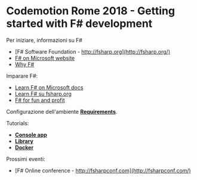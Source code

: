 # Codemotion Rome 2018 - Getting started with F# development

Per iniziare, informazioni su F#

- [F# Software Foundation - http://fsharp.org](http://fsharp.org/)
- [F# on Microsoft website](https://www.microsoft.com/net/learn/languages/fsharp/)
- [Why F#](https://fsharpforfunandprofit.com/why-use-fsharp/)

Imparare F#:

- [Learn F# on Microsoft docs](https://docs.microsoft.com/en-us/dotnet/fsharp/)
- [Learn F# su fsharp.org](http://fsharp.org/learn.html)
- [F# for fun and profit](https://fsharpforfunandprofit.com/)

Configurazione dell'ambiente <a href="{{ site.baseurl }}{% link requirements.md %}"><strong>Requirements</strong></a>.

Tutorials:

- <a href="{{ site.baseurl }}{% link consoleapp.md %}"><strong>Console app</strong></a>
- <a href="{{ site.baseurl }}{% link library.md %}"><strong>Library</strong></a>
- <a href="{{ site.baseurl }}{% link docker.md %}"><strong>Docker</strong></a>

Prossimi eventi:

- [F# Online conference - http://fsharpconf.com](http://fsharpconf.com/)
